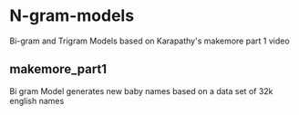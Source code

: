 # N-gram-models
Bi-gram and Trigram Models based on Karapathy's makemore part 1 video

## makemore_part1
Bi gram Model generates new baby names based on a data set of 32k english names
